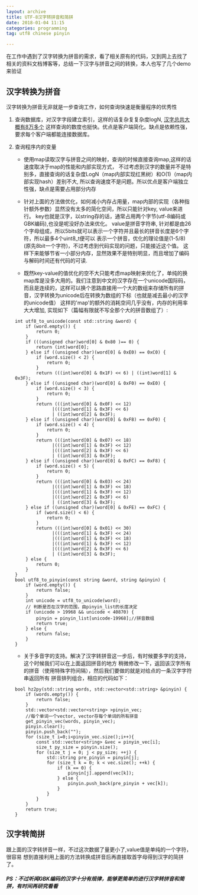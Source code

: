 ```yaml
---
layout: archive
title: UTF-8汉字转拼音和简拼
date: 2018-01-04 11:15
categories: programming
tag: utf8 chinese pinyin

---
```

在工作中遇到了汉字转换为拼音的需求，看了相关原有的代码，又到网上去找了
相关的资料文档博客等，总结一下汉字与拼音之间的转换，本人也写了几个demo
来验证

## 汉字转换为拼音

汉字转换为拼音无非就是一步查询工作，如何查询快速是衡量程序的优秀性
1. 查询数据库，对汉字字段建立索引，这样的话复杂复复杂度logN, 
[汉字总共大概有8万多个](http://www.hwjyw.com/resource/content/2012/02/09/23489.shtml)
这样查询的数度也挺快。优点是客户端简化。缺点是依赖性强，要求每个客户端都能连接数据库。

2. 查询程序内的变量
    * 使用map读取汉字与拼音之间的映射，查询的时候直接查询map,这样的话速度取决于map的性能和内部实现方式，
    不过考虑到汉字的数量并不是特别多，直接查询的话复杂度LogN（map内部实现红黑树）和O(1)（map内部实现hash）差别不大,
    所以查询速度不是问题。所以优点是客户端独立性强，缺点是需要占用部分内存
    * 针对上面的方法做优化，如何减小内存占用量，map内部的实现（各种指针额外参数）显然没有太多的简化空间，所以只能针对key, value来进行。
    key也就是汉字，以string存的话，通常占用两个字节(utf-8编码或GBK编码),也没是呢没好办法来优化。
    value是拼音字符串, 针对都是由26个字母组成，所以5bits就可以表示一个字符并且最长的拼音长度是6个字符，所以最多4个uint8_t便可以
    表示一个拼音，优化的理论值是(1-5/8)(原先8bit一个字符)，不过考虑到代码实现的问题，只能接近这个值。
    这样下来能够节省一小部分内存，显然效果不是特别明显，而且增加了编码与解码时间还有代码的可读.
    
    * 既然key-value的值优化的空不大只能考虑map映射来优化了，单纯的换map库是没多大用的。我们注意到中文的汉字存在一个unicode国际码，
    而且是连续的，这样可以换个思路直接用一个大的数组来存储所有的拼音，汉字转换为unicode后在转换为数组的下标（也就是减去最小的汉字的unicode值）
    这样的'map'的额外的消耗空间几乎没有，内存的利用率大大增加, 实现如下（篇幅有限就不写全那个大的拼音数组了）:

    ```
    int utf8_to_unicode(const std::string &word) {
        if (word.empty()) {
            return 0;
        }
        if (((unsigned char)word[0] & 0x80 )== 0) {
            return (int)word[0];
        } else if ((unsigned char)(word[0] & 0xE0) == 0xC0) {
            if (word.size() < 2) {
                return 0;
            }
            return (((int)word[0] & 0x1F) << 6) | ((int)word[1] & 0x3F);
        } else if ((unsigned char)(word[0] & 0xF0) == 0xE0) {
            if (word.size() < 3) {
                return 0;
            }
            return (((int)word[0] & 0x0F) << 12)
                  |(((int)word[1] & 0x3F) << 6)
                  | ((int)word[2] & 0x3F);
        } else if ((unsigned char)(word[0] & 0xF8) == 0xF0) {
            if (word.size() < 4) {
                return 0;
            }
            return (((int)word[0] & 0x07) << 18)
                  |(((int)word[1] & 0x3F) << 12)
                  |(((int)word[2] & 0x3F) << 6)
                  | ((int)word[3] & 0x3F);
        } else if ((unsigned char)(word[0] & 0xFC) == 0xF8) {
            if (word.size() < 5) {
                return 0;
            }
            return (((int)word[0] & 0x03) << 24)
                  |(((int)word[1] & 0x3F) << 18)
                  |(((int)word[1] & 0x3F) << 12)
                  |(((int)word[2] & 0x3F) << 6)
                  | ((int)word[3] & 0x3F);
        } else if ((unsigned char)(word[0] & 0xFE) == 0xFC) {
            if (word.size() < 6) {
                return 0;
            }
            return (((int)word[0] & 0x01) << 30)
                  |(((int)word[1] & 0x3F) << 24)
                  |(((int)word[1] & 0x3F) << 18)
                  |(((int)word[1] & 0x3F) << 12)
                  |(((int)word[2] & 0x3F) << 6)
                  | ((int)word[3] & 0x3F);
        } else {
            return 0;
        }
    }
    bool utf8_to_pinyin(const string &word, string &pinyin) {
        if (word.empty()) {
            return false;
        }
        int unicode = utf8_to_unicode(word);
        // 判断是否在汉字的范围，由pinyin_list的长度决定
        if (unicode > 19968 && unicode < 40870) { 
            pinyin = pinyin_list[unicode-19968];//拼音数组
            return true;
        } else {
            return false;
        }
    }
    ```
    * 关于多音字的支持。解决了汉字转拼音这一步后，有时候要多字的支持，这个时候我们可以在上面返回拼音的地方
    稍微修改一下，返回该汉字所有的拼音（使用特殊字符间隔），然后我们要做的就是对给点的一条汉字字符串返回所有
    拼音排列组合，相应的代码如下：

    ```
    bool hz2py(std::string words, std::vector<std::string> &pinyin) {
        if (words.empty()) {
            return false;
        }
        std::vector<std::vector<string> >pinyin_vec;
        //每个单词一个vector, vector存每个单词的所有拼音
        get_pinyin_vec(words, pinyin_vec);
        pinyin.clear();
        pinyin.push_back("");
        for (size_t i=0;i<pinyin_vec.size();i++){
            const std::vector<string> &vec = pinyin_vec[i];
            size_t py_size = pinyin.size();
            for (size_t j = 0; j < py_size; ++j) {
                std::string pre_pinyin = pinyin[j];
                for (size_t k = 0; k < vec.size(); ++k) {
                    if (k == 0) {
                        pinyin[j].append(vec[k]);
                    } else {
                        pinyin.push_back(pre_pinyin + vec[k]);
                    }
                }
            }
        }
        return true;
    }

    ```

## 汉字转简拼

跟上面的汉字转拼音一样，不过这次数据了量更小了,value值是单纯的一个字符，很容易
想到直接利用上面的方法转换成拼音后再直接取首字母得到汉字的简拼了。

##### PS：不过听闻GBK编码的汉字十分有规律，能够更简单的进行汉字转拼音和简拼，有时间再研究看看
